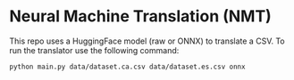 # Neural Machine Translation (NMT)

This repo uses a HuggingFace model (raw or ONNX) to translate a CSV. To run the translator use the following command:

```
python main.py data/dataset.ca.csv data/dataset.es.csv onnx
```
